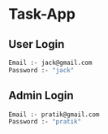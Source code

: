 # Task-App

## User Login
```bash
Email :- jack@gmail.com
Password :- "jack"
```

## Admin Login
```bash
Email :- pratik@gmail.com
Password :- "pratik"
```
